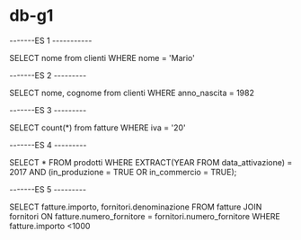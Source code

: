 # db-g1

-------ES 1 -----------

SELECT nome from clienti
WHERE nome = 'Mario'

-------ES 2 ---------

SELECT nome, cognome from clienti
WHERE anno_nascita = 1982

-------ES 3 ---------

SELECT count(*) from fatture
WHERE iva = '20'

-------ES 4 ---------

SELECT * 
FROM prodotti 
WHERE EXTRACT(YEAR FROM data_attivazione) = 2017
AND (in_produzione = TRUE OR in_commercio = TRUE);

-------ES 5 ---------

SELECT fatture.importo, fornitori.denominazione FROM fatture
JOIN fornitori ON fatture.numero_fornitore = fornitori.numero_fornitore WHERE fatture.importo <1000
